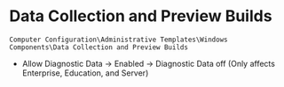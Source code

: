 # Data Collection and Preview Builds

`Computer Configuration\Administrative Templates\Windows Components\Data Collection and Preview Builds`

- Allow Diagnostic Data -> Enabled -> Diagnostic Data off (Only affects Enterprise, Education, and Server)